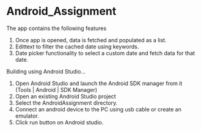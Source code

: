 # Android_Assignment

The app contains the following features

1. Once app is opened, data is fetched and populated as a list.
2. Edittext to filter the cached date using keywords.
2. Date picker functionality to select a custom date and fetch data for that date.

Building using Android Studio...

1. Open Android Studio and launch the Android SDK manager from it (Tools | Android | SDK Manager)
2. Open an existing Android Studio project
3. Select the AndroidAssignment directory.
4. Connect an android device to the PC using usb cable or create an emulator.
5. Click run button on Android studio.
